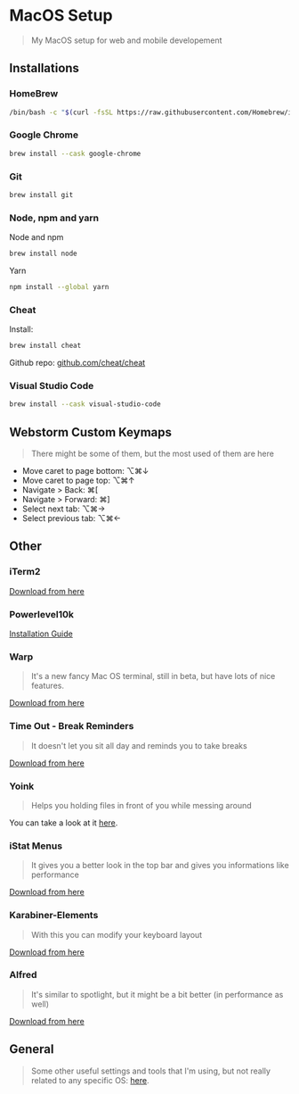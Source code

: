 # MacOS Setup

> My MacOS setup for web and mobile developement

## Installations

### HomeBrew

```sh
/bin/bash -c "$(curl -fsSL https://raw.githubusercontent.com/Homebrew/install/HEAD/install.sh)"
```

### Google Chrome

```sh
brew install --cask google-chrome
```

### Git

```sh
brew install git
```

### Node, npm and yarn

Node and npm

```sh
brew install node
```

Yarn

```sh
npm install --global yarn
```

### Cheat

Install:

```sh
brew install cheat
```

Github repo: [github.com/cheat/cheat](https://github.com/cheat/cheat)

### Visual Studio Code

```sh
brew install --cask visual-studio-code
```

## Webstorm Custom Keymaps

> There might be some of them, but the most used of them are here

- Move caret to page bottom: ⌥⌘↓
- Move caret to page top: ⌥⌘↑
- Navigate > Back: ⌘[
- Navigate > Forward: ⌘]
- Select next tab: ⌥⌘→
- Select previous tab: ⌥⌘←

## Other

### iTerm2

[Download from here](https://iterm2.com/downloads.html)

### Powerlevel10k

[Installation Guide](https://github.com/romkatv/powerlevel10k)

### Warp

> It's a new fancy Mac OS terminal, still in beta, but have lots of nice features.

[Download from here](https://www.warp.dev/)

### Time Out - Break Reminders

> It doesn't let you sit all day and reminds you to take breaks

[Download from here](https://apps.apple.com/us/app/time-out-break-reminders/id402592703?mt=12)

### Yoink

> Helps you holding files in front of you while messing around

You can take a look at it [here](https://www.yoink.app/).

### iStat Menus

> It gives you a better look in the top bar and gives you informations like performance

[Download from here](https://bjango.com/mac/istatmenus/)

### Karabiner-Elements

> With this you can modify your keyboard layout

[Download from here](https://karabiner-elements.pqrs.org/)

### Alfred

> It's similar to spotlight, but it might be a bit better (in performance as well)

[Download from here](https://www.alfredapp.com/)

## General

> Some other useful settings and tools that I'm using, but not really related to any specific OS: [here](./general.md).
